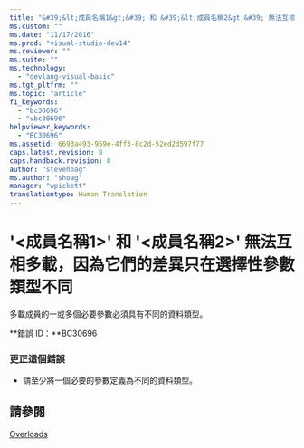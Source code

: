 ```yaml
---
title: "&#39;&lt;成員名稱1&gt;&#39; 和 &#39;&lt;成員名稱2&gt;&#39; 無法互相多載，因為它們的差異只在選擇性參數類型不同 | Microsoft Docs"
ms.custom: ""
ms.date: "11/17/2016"
ms.prod: "visual-studio-dev14"
ms.reviewer: ""
ms.suite: ""
ms.technology: 
  - "devlang-visual-basic"
ms.tgt_pltfrm: ""
ms.topic: "article"
f1_keywords: 
  - "bc30696"
  - "vbc30696"
helpviewer_keywords: 
  - "BC30696"
ms.assetid: 6693a493-959e-4ff3-8c2d-52ed2d597f77
caps.latest.revision: 8
caps.handback.revision: 8
author: "stevehoag"
ms.author: "shoag"
manager: "wpickett"
translationtype: Human Translation
---
```

# &#39;&lt;成員名稱1&gt;&#39; 和 &#39;&lt;成員名稱2&gt;&#39; 無法互相多載，因為它們的差異只在選擇性參數類型不同
多載成員的一或多個必要參數必須具有不同的資料類型。  
  
 **錯誤 ID：**BC30696  
  
### 更正這個錯誤  
  
-   請至少將一個必要的參數定義為不同的資料類型。  
  
## 請參閱  
 [Overloads](../../visual-basic/language-reference/modifiers/overloads.md)